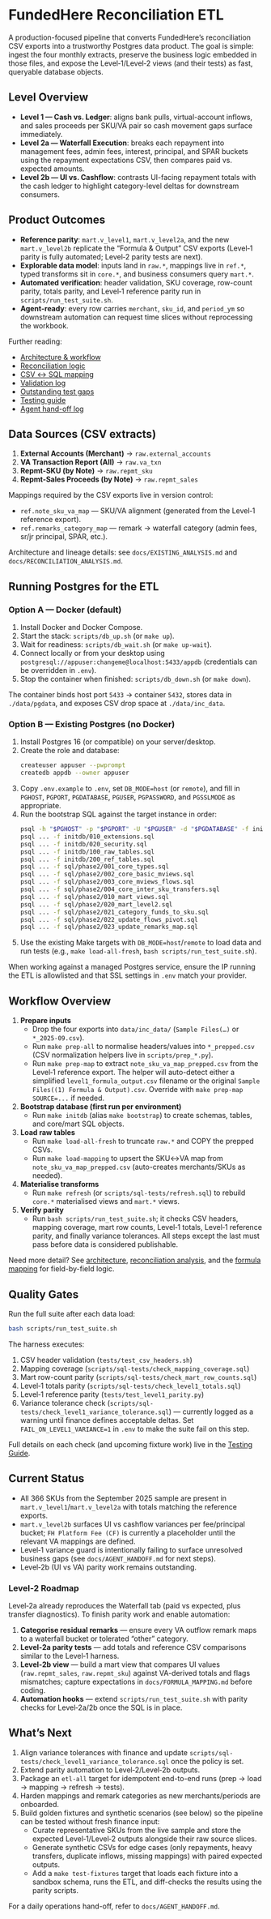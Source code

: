 # FundedHere Reconciliation ETL

A production-focused pipeline that converts FundedHere’s reconciliation CSV exports into a trustworthy Postgres data product. The goal is simple: ingest the four monthly extracts, preserve the business logic embedded in those files, and expose the Level‑1/Level‑2 views (and their tests) as fast, queryable database objects.

## Level Overview
- **Level 1 — Cash vs. Ledger**: aligns bank pulls, virtual-account inflows, and sales proceeds per SKU/VA pair so cash movement gaps surface immediately.
- **Level 2a — Waterfall Execution**: breaks each repayment into management fees, admin fees, interest, principal, and SPAR buckets using the repayment expectations CSV, then compares paid vs. expected amounts.
- **Level 2b — UI vs. Cashflow**: contrasts UI-facing repayment totals with the cash ledger to highlight category-level deltas for downstream consumers.

## Product Outcomes
- **Reference parity**: `mart.v_level1`, `mart.v_level2a`, and the new `mart.v_level2b` replicate the “Formula & Output” CSV exports (Level‑1 parity is fully automated; Level‑2 parity tests are next).
- **Explorable data model**: inputs land in `raw.*`, mappings live in `ref.*`, typed transforms sit in `core.*`, and business consumers query `mart.*`.
- **Automated verification**: header validation, SKU coverage, row-count parity, totals parity, and Level‑1 reference parity run in `scripts/run_test_suite.sh`.
- **Agent-ready**: every row carries `merchant`, `sku_id`, and `period_ym` so downstream automation can request time slices without reprocessing the workbook.

Further reading:
- [Architecture & workflow](docs/EXISTING_ANALYSIS.md)
- [Reconciliation logic](docs/RECONCILIATION_ANALYSIS.md)
- [CSV ↔ SQL mapping](docs/FORMULA_MAPPING.md)
- [Validation log](docs/VALIDATION_RESULTS.md)
- [Outstanding test gaps](docs/TEST_GAPS.md)
- [Testing guide](docs/TESTING.md)
- [Agent hand-off log](docs/AGENT_HANDOFF.md)

## Data Sources (CSV extracts)
1. **External Accounts (Merchant)** → `raw.external_accounts`
2. **VA Transaction Report (All)** → `raw.va_txn`
3. **Repmt-SKU (by Note)** → `raw.repmt_sku`
4. **Repmt-Sales Proceeds (by Note)** → `raw.repmt_sales`

Mappings required by the CSV exports live in version control:
- `ref.note_sku_va_map` — SKU/VA alignment (generated from the Level‑1 reference export).
- `ref.remarks_category_map` — remark → waterfall category (admin fees, sr/jr principal, SPAR, etc.).

Architecture and lineage details: see `docs/EXISTING_ANALYSIS.md` and `docs/RECONCILIATION_ANALYSIS.md`.

## Running Postgres for the ETL

### Option A — Docker (default)
1. Install Docker and Docker Compose.
2. Start the stack: `scripts/db_up.sh` (or `make up`).
3. Wait for readiness: `scripts/db_wait.sh` (or `make up-wait`).
4. Connect locally or from your desktop using `postgresql://appuser:changeme@localhost:5433/appdb` (credentials can be overridden in `.env`).
5. Stop the container when finished: `scripts/db_down.sh` (or `make down`).

The container binds host port `5433` → container `5432`, stores data in `./data/pgdata`, and exposes CSV drop space at `./data/inc_data`.

### Option B — Existing Postgres (no Docker)
1. Install Postgres 16 (or compatible) on your server/desktop.
2. Create the role and database:
   ```bash
   createuser appuser --pwprompt
   createdb appdb --owner appuser
   ```
3. Copy `.env.example` to `.env`, set `DB_MODE=host` (or `remote`), and fill in `PGHOST`, `PGPORT`, `PGDATABASE`, `PGUSER`, `PGPASSWORD`, and `PGSSLMODE` as appropriate.
4. Run the bootstrap SQL against the target instance in order:
   ```bash
   psql -h "$PGHOST" -p "$PGPORT" -U "$PGUSER" -d "$PGDATABASE" -f initdb/000_schemas.sql
   psql ... -f initdb/010_extensions.sql
   psql ... -f initdb/020_security.sql
   psql ... -f initdb/100_raw_tables.sql
   psql ... -f initdb/200_ref_tables.sql
   psql ... -f sql/phase2/001_core_types.sql
   psql ... -f sql/phase2/002_core_basic_mviews.sql
   psql ... -f sql/phase2/003_core_mviews_flows.sql
   psql ... -f sql/phase2/004_core_inter_sku_transfers.sql
   psql ... -f sql/phase2/010_mart_views.sql
   psql ... -f sql/phase2/020_mart_level2.sql
   psql ... -f sql/phase2/021_category_funds_to_sku.sql
   psql ... -f sql/phase2/022_update_flows_pivot.sql
   psql ... -f sql/phase2/023_update_remarks_map.sql
   ```
5. Use the existing Make targets with `DB_MODE=host`/`remote` to load data and run tests (e.g., `make load-all-fresh`, `bash scripts/run_test_suite.sh`).

When working against a managed Postgres service, ensure the IP running the ETL is allowlisted and that SSL settings in `.env` match your provider.

## Workflow Overview
1. **Prepare inputs**
   - Drop the four exports into `data/inc_data/` (`Sample Files(…)` or `*_2025-09.csv`).
   - Run `make prep-all` to normalise headers/values into `*_prepped.csv` (CSV normalization helpers live in `scripts/prep_*.py`).
   - Run `make prep-map` to extract `note_sku_va_map_prepped.csv` from the Level‑1 reference export. The helper will auto-detect either a simplified `level1_formula_output.csv` filename or the original `Sample Files((1) Formula & Output).csv`. Override with `make prep-map SOURCE=...` if needed.
2. **Bootstrap database (first run per environment)**
   - Run `make initdb` (alias `make bootstrap`) to create schemas, tables, and core/mart SQL objects.
3. **Load raw tables**
   - Run `make load-all-fresh` to truncate `raw.*` and COPY the prepped CSVs.
   - Run `make load-mapping` to upsert the SKU↔VA map from `note_sku_va_map_prepped.csv` (auto-creates merchants/SKUs as needed).
4. **Materialise transforms**
   - Run `make refresh` (or `scripts/sql-tests/refresh.sql`) to rebuild `core.*` materialised views and `mart.*` views.
5. **Verify parity**
   - Run `bash scripts/run_test_suite.sh`; it checks CSV headers, mapping coverage, mart row counts, Level‑1 totals, Level‑1 reference parity, and finally variance tolerances. All steps except the last must pass before data is considered publishable.


Need more detail? See [architecture](docs/EXISTING_ANALYSIS.md), [reconciliation analysis](docs/RECONCILIATION_ANALYSIS.md), and the [formula mapping](docs/FORMULA_MAPPING.md) for field-by-field logic.

## Quality Gates
Run the full suite after each data load:
```bash
bash scripts/run_test_suite.sh
```
The harness executes:
1. CSV header validation (`tests/test_csv_headers.sh`)
2. Mapping coverage (`scripts/sql-tests/check_mapping_coverage.sql`)
3. Mart row-count parity (`scripts/sql-tests/check_mart_row_counts.sql`)
4. Level‑1 totals parity (`scripts/sql-tests/check_level1_totals.sql`)
5. Level‑1 reference parity (`tests/test_level1_parity.py`)
6. Variance tolerance check (`scripts/sql-tests/check_level1_variance_tolerance.sql`) — currently logged as a warning until finance defines acceptable deltas. Set `FAIL_ON_LEVEL1_VARIANCE=1` in `.env` to make the suite fail on this step.

Full details on each check (and upcoming fixture work) live in the [Testing Guide](docs/TESTING.md).

## Current Status
- All 366 SKUs from the September 2025 sample are present in `mart.v_level1`/`mart.v_level2a` with totals matching the reference exports.
- `mart.v_level2b` surfaces UI vs cashflow variances per fee/principal bucket; `FH Platform Fee (CF)` is currently a placeholder until the relevant VA mappings are defined.
- Level‑1 variance guard is intentionally failing to surface unresolved business gaps (see `docs/AGENT_HANDOFF.md` for next steps).
- Level‑2b (UI vs VA) parity work remains outstanding.

### Level‑2 Roadmap
Level‑2a already reproduces the Waterfall tab (paid vs expected, plus transfer diagnostics). To finish parity work and enable automation:
1. **Categorise residual remarks** — ensure every VA outflow remark maps to a waterfall bucket or tolerated “other” category.
2. **Level‑2a parity tests** — add totals and reference CSV comparisons similar to the Level‑1 harness.
3. **Level‑2b view** — build a mart view that compares UI values (`raw.repmt_sales`, `raw.repmt_sku`) against VA-derived totals and flags mismatches; capture expectations in `docs/FORMULA_MAPPING.md` before coding.
4. **Automation hooks** — extend `scripts/run_test_suite.sh` with parity checks for Level‑2a/2b once the SQL is in place.

## What’s Next
1. Align variance tolerances with finance and update `scripts/sql-tests/check_level1_variance_tolerance.sql` once the policy is set.
2. Extend parity automation to Level‑2/Level‑2b outputs.
3. Package an `etl-all` target for idempotent end-to-end runs (prep → load → mapping → refresh → tests).
4. Harden mappings and remark categories as new merchants/periods are onboarded.
5. Build golden fixtures and synthetic scenarios (see below) so the pipeline can be tested without fresh finance input:
   - Curate representative SKUs from the live sample and store the expected Level‑1/Level‑2 outputs alongside their raw source slices.
   - Generate synthetic CSVs for edge cases (only repayments, heavy transfers, duplicate inflows, missing mappings) with paired expected outputs.
   - Add a `make test-fixtures` target that loads each fixture into a sandbox schema, runs the ETL, and diff-checks the results using the parity scripts.

For a daily operations hand-off, refer to `docs/AGENT_HANDOFF.md`.
